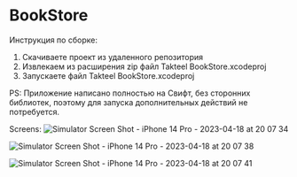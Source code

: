 # BookStore
Инструкция по сборке:
1) Скачиваете проект из удаленного репозитория
2) Извлекаем из расширения zip файл Takteel BookStore.xcodeproj
3) Запускаете файл Takteel BookStore.xcodeproj

PS: Приложение написано полностью на Свифт, без сторонних библиотек, поэтому для запуска дополнительных действий не потребуется. 

Screens: 
![Simulator Screen Shot - iPhone 14 Pro - 2023-04-18 at 20 07 34](https://user-images.githubusercontent.com/101253596/232852488-2409e1d4-4346-48e1-ba15-c573ecb129f3.png)

![Simulator Screen Shot - iPhone 14 Pro - 2023-04-18 at 20 07 38](https://user-images.githubusercontent.com/101253596/232852512-3ee897a9-0e6d-4fe1-aa4b-a4e2d477a9bc.png)

![Simulator Screen Shot - iPhone 14 Pro - 2023-04-18 at 20 07 41](https://user-images.githubusercontent.com/101253596/232852517-bbb20967-f774-4518-8662-16d4c34c0f58.png)

